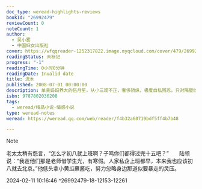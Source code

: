 ```yaml
---
doc_type: weread-highlights-reviews
bookId: "26992479"
reviewCount: 0
noteCount: 1
author:
  - 吴小雾
  - 中国妇女出版社
cover: https://wfqqreader-1252317822.image.myqcloud.com/cover/479/26992479/t7_26992479.jpg
readingStatus: 未标记
progress: "-1"
readingTime: 0小时0分钟
readingDate: Invalid date
title: 流木
published: 2008-07-01 00:00:00
description: 单亲妈妈养大的伍月笙，从小三观不正，奢侈骄纵，极度自私残忍。只对隔壁纹身小店的店主李述另眼相待，然而他却在她考上大学的那一年，突兀地离开了这座小县城。原本就对男人的责任心充满怀疑的伍月笙，经过此事更不相信婚姻。大学毕业后，伍月笙进入省城一家报社实习。因街头一场小小的追尾事件，邂逅暴碳男陆领，一场秧及周边的火山喷发盛况由此展开。在母亲程元元的阴谋安排下，伍月笙和陆领火速完婚。两人感情初露端倪，伍月笙却在工作中意外重逢李述。
isbn: 9787802036208
tags:
  - weread/精品小说-情感小说
type: weread-notes
weread: https://weread.qq.com/web/reader/f4b32a60719bdf5ff4b7b48

---
```







































> [!NOTE] 
> 老太太稍有怨言，“怎么才初八就上班啊？子鸣你们都得过完十五吧？”　　陆领说：“我爸他们那是老师借学生光，有寒假。人家私企上班都早，本来我也应该初八就去北京。”他低头拿小黄瓜蘸酱吃，努力忽略身边那道似要暴走的灵压。
> 
> 2024-02-11 10:16:46 ^26992479-18-12153-12261











